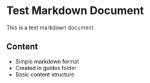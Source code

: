 # Test Markdown Document

This is a test markdown document.

## Content

- Simple markdown format
- Created in guides folder
- Basic content structure
